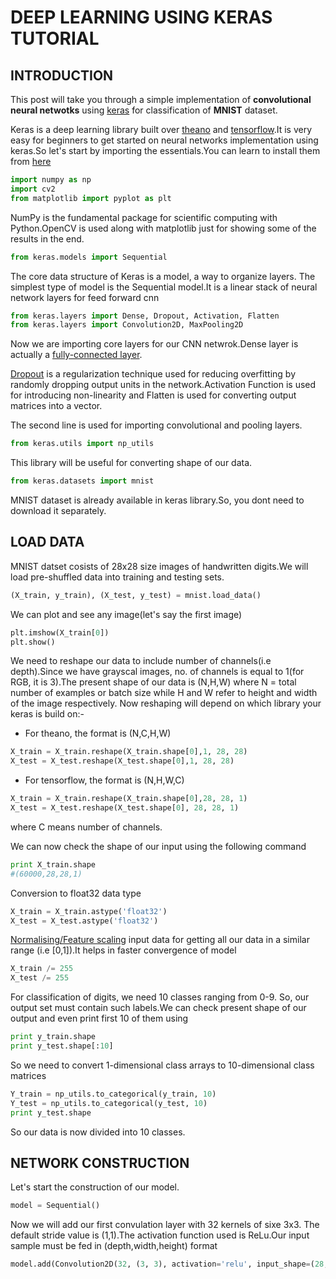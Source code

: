 # DEEP LEARNING USING KERAS TUTORIAL

## INTRODUCTION
This post will take you through a simple implementation of **convolutional neural netwotks** using [keras](https://keras.io/) for classification of **MNIST** dataset.

Keras is a deep learning library built over [theano](deeplearning.net/software/theano/) and [tensorflow](https://www.tensorflow.org/).It is very easy for beginners to get started on neural networks implementation using keras.So let's start by importing the essentials.You can learn to install them from [here](installation)
```python
import numpy as np
import cv2
from matplotlib import pyplot as plt 
```
NumPy is the fundamental package for scientific computing with Python.OpenCV is used along with matplotlib just for showing some of the results in the end.
```python
from keras.models import Sequential 
```
The core data structure of Keras is a model, a way to organize layers. The simplest type of model is the Sequential model.It is a linear stack of neural network layers for feed forward cnn
```python
from keras.layers import Dense, Dropout, Activation, Flatten  
from keras.layers import Convolution2D, MaxPooling2D
```
Now we are importing core layers for our CNN netwrok.Dense layer is actually a [fully-connected layer](http://cs231n.github.io/convolutional-networks/#fc).

[Dropout](https://en.wikipedia.org/wiki/Dropout_(neural_networks)) is a regularization technique used for reducing overfitting by randomly dropping output units in the network.Activation Function is used for introducing
non-linearity and Flatten is used for converting output matrices into a vector.

The second line is used for importing convolutional and pooling layers.
```python
from keras.utils import np_utils
```
This library will be useful for converting shape of our data.
```python
from keras.datasets import mnist
```
MNIST dataset is already available in keras library.So, you dont need to download it separately.
## LOAD DATA
MNIST datset cosists of 28x28 size images of handwritten digits.We will load pre-shuffled data into training  and testing  sets.
```python
(X_train, y_train), (X_test, y_test) = mnist.load_data() 
```
We can plot and see any image(let's say the first image)
```python
plt.imshow(X_train[0])
plt.show()
```
We need to reshape our data to include number of channels(i.e depth).Since we have grayscal images, no. of channels is equal to 1(for RGB, it is 3).The present shape of our data is (N,H,W) where N = total number of examples or batch size while H and W refer to height and width of the image respectively. Now reshaping will depend on which library your keras is build on:-

- For theano, the format is (N,C,H,W)
```python
X_train = X_train.reshape(X_train.shape[0],1, 28, 28) 
X_test = X_test.reshape(X_test.shape[0],1, 28, 28)
```
- For tensorflow, the format is (N,H,W,C)
```python
X_train = X_train.reshape(X_train.shape[0],28, 28, 1) 
X_test = X_test.reshape(X_test.shape[0], 28, 28, 1)
```
where C means number of channels.

We can now check the shape of our input using the following command
```python
print X_train.shape 
#(60000,28,28,1)
```
Conversion to float32 data type
```python
X_train = X_train.astype('float32')
X_test = X_test.astype('float32')
```
[Normalising/Feature scaling](https://www.coursera.org/learn/machine-learning/lecture/xx3Da/gradient-descent-in-practice-i-feature-scaling) input data for getting all our data in a similar range (i.e [0,1]).It helps in faster convergence of model
```python
X_train /= 255
X_test /= 255
```
For classification of digits, we need 10 classes ranging from 0-9. So, our output set must contain such labels.We can check present shape of our output and even print first 10 of them using 
```python
print y_train.shape
print y_test.shape[:10] 
```
So we need to convert 1-dimensional class arrays to 10-dimensional class matrices
```python
Y_train = np_utils.to_categorical(y_train, 10) 
Y_test = np_utils.to_categorical(y_test, 10)
print y_test.shape
```
So our data is now divided into 10 classes.
## NETWORK CONSTRUCTION
Let's start the construction of our model.
```python
model = Sequential()
```
Now we will add our first convulation layer with 32 kernels of sixe 3x3. The default stride value is (1,1).The activation function used is ReLu.Our input sample must be fed in (depth,width,height) format
```python
model.add(Convolution2D(32, (3, 3), activation='relu', input_shape=(28,28,1)))
```

